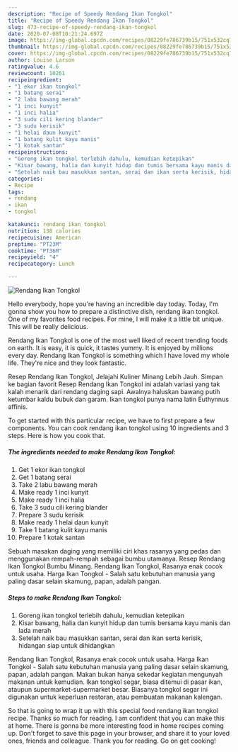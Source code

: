 ```yaml
---
description: "Recipe of Speedy Rendang Ikan Tongkol"
title: "Recipe of Speedy Rendang Ikan Tongkol"
slug: 473-recipe-of-speedy-rendang-ikan-tongkol
date: 2020-07-08T10:21:24.697Z
image: https://img-global.cpcdn.com/recipes/08229fe786739b15/751x532cq70/rendang-ikan-tongkol-resipi-foto-utama.jpg
thumbnail: https://img-global.cpcdn.com/recipes/08229fe786739b15/751x532cq70/rendang-ikan-tongkol-resipi-foto-utama.jpg
cover: https://img-global.cpcdn.com/recipes/08229fe786739b15/751x532cq70/rendang-ikan-tongkol-resipi-foto-utama.jpg
author: Louise Larson
ratingvalue: 4.6
reviewcount: 10261
recipeingredient:
- "1 ekor ikan tongkol"
- "1 batang serai"
- "2 labu bawang merah"
- "1 inci kunyit"
- "1 inci halia"
- "3 sudu cili kering blander"
- "3 sudu kerisik"
- "1 helai daun kunyit"
- "1 batang kulit kayu manis"
- "1 kotak santan"
recipeinstructions:
- "Goreng ikan tongkol terlebih dahulu, kemudian ketepikan"
- "Kisar bawang, halia dan kunyit hidup dan tumis bersama kayu manis dan lada merah"
- "Setelah naik bau masukkan santan, serai dan ikan serta kerisik, hidangan siap untuk dihidangkan"
categories:
- Recipe
tags:
- rendang
- ikan
- tongkol

katakunci: rendang ikan tongkol 
nutrition: 138 calories
recipecuisine: American
preptime: "PT23M"
cooktime: "PT36M"
recipeyield: "4"
recipecategory: Lunch

---
```



![Rendang Ikan Tongkol](https://img-global.cpcdn.com/recipes/08229fe786739b15/751x532cq70/rendang-ikan-tongkol-resipi-foto-utama.jpg)

Hello everybody, hope you're having an incredible day today. Today, I'm gonna show you how to prepare a distinctive dish, rendang ikan tongkol. One of my favorites food recipes. For mine, I will make it a little bit unique. This will be really delicious.

Rendang Ikan Tongkol is one of the most well liked of recent trending foods on earth. It is easy, it is quick, it tastes yummy. It is enjoyed by millions every day. Rendang Ikan Tongkol is something which I have loved my whole life. They're nice and they look fantastic.

Resep Rendang Ikan Tongkol, Jelajahi Kuliner Minang Lebih Jauh. Simpan ke bagian favorit Resep Rendang Ikan Tongkol ini adalah variasi yang tak kalah menarik dari rendang daging sapi. Awalnya haluskan bawang putih ketumbar kaldu bubuk dan garam. Ikan tongkol punya nama latin Euthynnus affinis.


To get started with this particular recipe, we have to first prepare a few components. You can cook rendang ikan tongkol using 10 ingredients and 3 steps. Here is how you cook that.

<!--inarticleads1-->

##### The ingredients needed to make Rendang Ikan Tongkol:

1. Get 1 ekor ikan tongkol
1. Get 1 batang serai
1. Take 2 labu bawang merah
1. Make ready 1 inci kunyit
1. Make ready 1 inci halia
1. Take 3 sudu cili kering blander
1. Prepare 3 sudu kerisik
1. Make ready 1 helai daun kunyit
1. Take 1 batang kulit kayu manis
1. Prepare 1 kotak santan


Sebuah masakan daging yang memiliki ciri khas rasanya yang pedas dan menggunakan rempah-rempah sebagai bumbu utamanya. Resep Rendang Ikan Tongkol Bumbu Minang. Rendang Ikan Tongkol, Rasanya enak cocok untuk usaha. Harga Ikan Tongkol - Salah satu kebutuhan manusia yang paling dasar selain skamung, papan, adalah pangan. 

<!--inarticleads2-->

##### Steps to make Rendang Ikan Tongkol:

1. Goreng ikan tongkol terlebih dahulu, kemudian ketepikan
1. Kisar bawang, halia dan kunyit hidup dan tumis bersama kayu manis dan lada merah
1. Setelah naik bau masukkan santan, serai dan ikan serta kerisik, hidangan siap untuk dihidangkan


Rendang Ikan Tongkol, Rasanya enak cocok untuk usaha. Harga Ikan Tongkol - Salah satu kebutuhan manusia yang paling dasar selain skamung, papan, adalah pangan. Makan bukan hanya sekedar kegiatan mengunyah makanan untuk kemudian. Ikan tongkol segar, biasa ditemui di pasar ikan, ataupun supermarket-supermarket besar. Biasanya tongkol segar ini digunakan untuk keperluan restoran, atau pembuatan makanan kalengan. 

So that is going to wrap it up with this special food rendang ikan tongkol recipe. Thanks so much for reading. I am confident that you can make this at home. There is gonna be more interesting food in home recipes coming up. Don't forget to save this page in your browser, and share it to your loved ones, friends and colleague. Thank you for reading. Go on get cooking!
